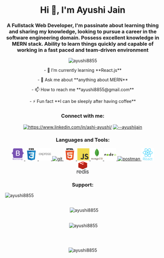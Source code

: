 <h1 align="center">Hi 👋, I'm Ayushi Jain</h1>
<h3 align="center">A Fullstack Web Developer, I'm passinate about learning thing and sharing my knowledge, looking to pursue a career in the software engineering domain. Possess excellent knowledge in MERN stack. Ability to learn things quickly and capable of working in a fast paced and team-driven environment</h3>

<p align="center"> <img src="https://komarev.com/ghpvc/?username=ayushi8855&label=Profile%20views&color=0e75b6&style=flat" alt="ayushi8855" /> </p>
<p  align="center">
- 🌱 I’m currently learning **React.js**
</p>
<p  align="center">
- 💬 Ask me about **anything about MERN**
  </p>
<p  align="center">
- 📫 How to reach me **ayushi8855@gmail.com**
  </p>
<p  align="center">
- ⚡ Fun fact **I can be sleeply after having coffee**
</p>
<h3 align="center">Connect with me:</h3>
<p align="center">
<a href="https://linkedin.com/in/https://www.linkedin.com/in/ashi-ayushi/" target="blank"><img align="center" src="https://raw.githubusercontent.com/rahuldkjain/github-profile-readme-generator/master/src/images/icons/Social/linked-in-alt.svg" alt="https://www.linkedin.com/in/ashi-ayushi/" height="30" width="40" /></a>
<a href="https://instagram.com/--ayushijain" target="blank"><img align="center" src="https://raw.githubusercontent.com/rahuldkjain/github-profile-readme-generator/master/src/images/icons/Social/instagram.svg" alt="--ayushijain" height="30" width="40" /></a>
</p>

<h3 align="center">Languages and Tools:</h3>
<p align="center"> <a href="https://getbootstrap.com" target="_blank" rel="noreferrer"> <img src="https://raw.githubusercontent.com/devicons/devicon/master/icons/bootstrap/bootstrap-plain-wordmark.svg" alt="bootstrap" width="40" height="40"/> </a> <a href="https://www.w3schools.com/css/" target="_blank" rel="noreferrer"> <img src="https://raw.githubusercontent.com/devicons/devicon/master/icons/css3/css3-original-wordmark.svg" alt="css3" width="40" height="40"/> </a> <a href="https://expressjs.com" target="_blank" rel="noreferrer"> <img src="https://raw.githubusercontent.com/devicons/devicon/master/icons/express/express-original-wordmark.svg" alt="express" width="40" height="40"/> </a> <a href="https://git-scm.com/" target="_blank" rel="noreferrer"> <img src="https://www.vectorlogo.zone/logos/git-scm/git-scm-icon.svg" alt="git" width="40" height="40"/> </a> <a href="https://www.w3.org/html/" target="_blank" rel="noreferrer"> <img src="https://raw.githubusercontent.com/devicons/devicon/master/icons/html5/html5-original-wordmark.svg" alt="html5" width="40" height="40"/> </a> <a href="https://developer.mozilla.org/en-US/docs/Web/JavaScript" target="_blank" rel="noreferrer"> <img src="https://raw.githubusercontent.com/devicons/devicon/master/icons/javascript/javascript-original.svg" alt="javascript" width="40" height="40"/> </a> <a href="https://www.mongodb.com/" target="_blank" rel="noreferrer"> <img src="https://raw.githubusercontent.com/devicons/devicon/master/icons/mongodb/mongodb-original-wordmark.svg" alt="mongodb" width="40" height="40"/> </a> <a href="https://nodejs.org" target="_blank" rel="noreferrer"> <img src="https://raw.githubusercontent.com/devicons/devicon/master/icons/nodejs/nodejs-original-wordmark.svg" alt="nodejs" width="40" height="40"/> </a> <a href="https://postman.com" target="_blank" rel="noreferrer"> <img src="https://www.vectorlogo.zone/logos/getpostman/getpostman-icon.svg" alt="postman" width="40" height="40"/> </a> <a href="https://reactjs.org/" target="_blank" rel="noreferrer"> <img src="https://raw.githubusercontent.com/devicons/devicon/master/icons/react/react-original-wordmark.svg" alt="react" width="40" height="40"/> </a> <a href="https://redis.io" target="_blank" rel="noreferrer"> <img src="https://raw.githubusercontent.com/devicons/devicon/master/icons/redis/redis-original-wordmark.svg" alt="redis" width="40" height="40"/> </a> </p>

<h3 align="center">Support:</h3>
<p><a href="https://www.buymeacoffee.com/ayushi8855"> <img align="left" src="https://cdn.buymeacoffee.com/buttons/v2/default-yellow.png" height="50" width="210" alt="ayushi8855" /></a></p><br><br>

<p align="center"><img align="left" src="https://github-readme-stats.vercel.app/api/top-langs?username=ayushi8855&show_icons=true&locale=en&layout=compact" alt="ayushi8855" /></p>
<br></br>
<p align="center">&nbsp;<img align="center" src="https://github-readme-stats.vercel.app/api?username=ayushi8855&show_icons=true&locale=en" alt="ayushi8855" /></p>
<br></br>
<p align="center"><img align="center" src="https://github-readme-streak-stats.herokuapp.com/?user=ayushi8855&" alt="ayushi8855" /></p>
